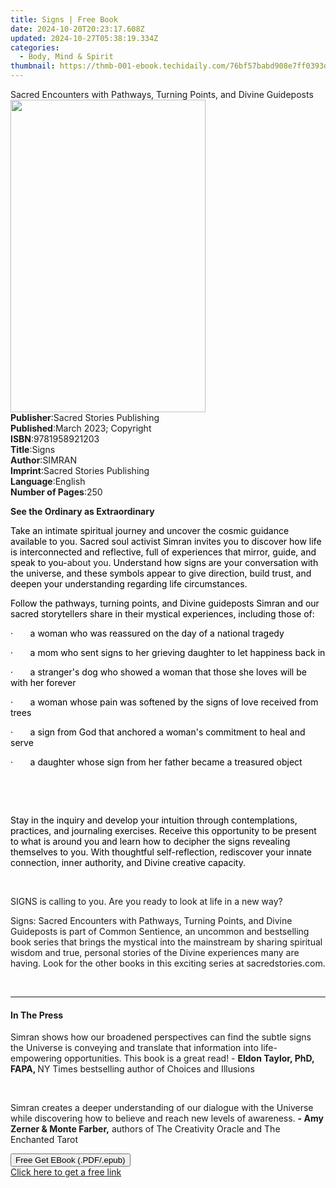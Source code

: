 ```yaml
---
title: Signs | Free Book
date: 2024-10-20T20:23:17.608Z
updated: 2024-10-27T05:38:19.334Z
categories:
  - Body, Mind & Spirit
thumbnail: https://thmb-001-ebook.techidaily.com/76bf57babd908e7ff0393d355e32645f8fc377d80f4a91d194a2b5ac12f2a15c.jpg
---
```

<main id="book-container">
  <div class="flex flex-col">
    <div class="book-brief flex-1 py-6 px-4 sm:p-6 md:py-10 md:px-8">
      <!-- brief-->
      <div class="book-brief-main">
        Sacred Encounters with Pathways, Turning Points, and Divine Guideposts
      </div>
    </div>
    <div
      class="book-meta-info flex-1 grid gap-4 col-start-1 col-end-3 row-start-1 sm:mb-6 sm:grid-cols-4 lg:gap-6 lg:col-start-2 lg:row-end-6 lg:row-span-6 lg:mb-0"
    >
      <div
        class="book-meta-info-left place-content-center mt-4 p-4 text-sm leading-6 col-start-2 col-span-2 dark:text-slate-400"
      >
        <img
          class="w-full h-500 object-cover rounded-lg sm:h-255 sm:col-span-2 lg:col-span-full"
          src="https://img-001-ebook.techidaily.com/73525092770029a0a389b1ff80ef8b0c902c178b33ef042a8719107a04b4f253.jpg"
          alt=""
          width="312"
          height="500"
        />
      </div>
      <div
        class="book-meta-info-right mt-2 col-start-1 row-start-2 col-span-3 self-center"
      >
        <!-- meta data  -->
        <div class="flex flex-col px-4 md:px-8">
          <div class="flex-1">
            <strong>Publisher</strong>:<span class="px-2"
              >Sacred Stories Publishing</span
            >
          </div>
          <div class="flex-1">
            <strong>Published</strong>:<span class="px-2"
              >March 2023; Copyright</span
            >
          </div>
          <div class="flex-1">
            <strong>ISBN</strong>:<span class="px-2">9781958921203</span>
          </div>
          <div class="flex-1">
            <strong>Title</strong>:<span class="px-2">Signs</span>
          </div>
          <div class="flex-1">
            <strong>Author</strong>:<span class="px-2">SIMRAN</span>
          </div>
          <div class="flex-1">
            <strong>Imprint</strong>:<span class="px-2"
              >Sacred Stories Publishing</span
            >
          </div>
          <div class="flex-1">
            <strong>Language</strong>:<span class="px-2">English</span>
          </div>
          <div class="flex-1">
            <strong>Number of Pages</strong>:<span class="px-2">250</span>
          </div>
        </div>
      </div>
    </div>
    <div class="book-description flex-1 py-6 px-4 sm:p-6 md:py-10 md:px-8">
      <div class="book-description-main">
        <div accordion-content="" id="description">
          <p class="ql-align-center">
            <strong>See the Ordinary as Extraordinary</strong>
          </p>
          <p>
            <span style="color: rgb(0, 0, 0)"
              >Take an intimate spiritual journey and uncover the cosmic
              guidance available to you. Sacred soul activist Simran invites you
              to discover how life is interconnected and reflective, full of
              experiences that mirror, guide, and speak to you-</span
            >about you<span style="color: rgb(0, 0, 0)"
              >. Understand how signs are your conversation with the universe,
              and these symbols appear to give direction, build trust, and
              deepen your understanding regarding life circumstances.</span
            >
          </p>
          <p>
            <span style="color: rgb(0, 0, 0)"
              >Follow the pathways, turning points, and Divine guideposts Simran
              and our sacred storytellers share in their mystical experiences,
              including those of:</span
            >
          </p>
          <p>
            <span style="color: rgb(0, 0, 0)"
              >·&nbsp;&nbsp;&nbsp;&nbsp;&nbsp;&nbsp;&nbsp;a woman who was
              reassured on the day of a national tragedy</span
            >
          </p>
          <p>
            <span style="color: rgb(0, 0, 0)"
              >·&nbsp;&nbsp;&nbsp;&nbsp;&nbsp;&nbsp;&nbsp;a mom who sent signs
              to her grieving daughter to let happiness back in</span
            >
          </p>
          <p>
            <span style="color: rgb(0, 0, 0)"
              >·&nbsp;&nbsp;&nbsp;&nbsp;&nbsp;&nbsp;&nbsp;a stranger's dog who
              showed a woman that those she loves will be with her forever</span
            >
          </p>
          <p>
            <span style="color: rgb(0, 0, 0)"
              >·&nbsp;&nbsp;&nbsp;&nbsp;&nbsp;&nbsp;&nbsp;a woman whose pain was
              softened by the signs of love received from trees</span
            >
          </p>
          <p>
            <span style="color: rgb(0, 0, 0)"
              >·&nbsp;&nbsp;&nbsp;&nbsp;&nbsp;&nbsp;&nbsp;a sign from God that
              anchored a woman's commitment to heal and serve</span
            >
          </p>
          <p>
            <span style="color: rgb(0, 0, 0)"
              >·&nbsp;&nbsp;&nbsp;&nbsp;&nbsp;&nbsp;&nbsp;a daughter whose sign
              from her father became a treasured object</span
            >
          </p>
          <p><span style="color: rgb(0, 0, 0)">&nbsp;</span></p>
          <p><br /></p>
          <p>
            <span style="color: rgb(0, 0, 0)"
              >Stay in the inquiry and develop your intuition through
              contemplations, practices, and journaling exercises. Receive this
              opportunity to be present to what is around you and learn how to
              decipher the signs revealing themselves to you. With thoughtful
              self-reflection, rediscover your innate connection, inner
              authority, and Divine creative capacity.
            </span>
          </p>
          <p>&nbsp;</p>
          <p>
            SIGNS is calling to you. Are you ready to look at life in a new way?
          </p>
          <p>
            <span></span>Signs: Sacred Encounters with Pathways, Turning Points,
            and Divine Guideposts is part of Common Sentience, an uncommon and
            bestselling book series that brings the mystical into the mainstream
            by sharing spiritual wisdom and true, personal stories of the Divine
            experiences many are having. Look for the other books in this
            exciting series at sacredstories.com.
          </p>
          <p><br /></p>
        </div>
        <div class="accordion-fader"></div>
      </div>
    </div>
    <div class="book-excerpts flex-1 py-6 px-4 sm:p-6 md:py-10 md:px-8">
      <!-- excerpts-->
      <div class="book-excerpts-main">
        <hr />
        <h4 class="placeholder placeholder-heading">
          <span>In The Press</span>
        </h4>
        <p></p>
        <p>
          Simran shows how our broadened perspectives can find the subtle signs
          the Universe is conveying and translate that information into
          life-empowering opportunities. This book is a great read! -
          <strong>Eldon Taylor, PhD, FAPA, </strong>NY Times bestselling author
          of Choices and Illusions
        </p>
        <p>&nbsp;</p>
        <p>
          Simran creates a deeper understanding of our dialogue with the
          Universe while discovering how to believe and reach new levels of
          awareness. <strong>- Amy Zerner &amp; Monte Farber,</strong> authors
          of The Creativity Oracle and The Enchanted Tarot
        </p>
        <p></p>
      </div>
    </div>
    <div
      class="book-about-author flex-1 py-6 px-4 sm:p-6 md:py-10 md:px-8"
    ></div>
    <div class="book-free-get flex-1 py-6 px-4 sm:p-6 md:py-10 md:px-8">
      <button
        id="btn-free-get"
        class="bg-blue-500 hover:bg-blue-700 text-white font-bold py-2 px-4 rounded"
      >
        Free Get EBook (.PDF/.epub)
      </button>
      <div id="countdown-display" class="px-2 text-lg mt-2"></div>
      <a
        id="free-link"
        class="hidden bg-blue-500 hover:bg-blue-700 text-white font-bold py-2 px-4 rounded"
        href="https://www.ebooks.com/en-us/book/210765164/signs/simran/"
        target="_blank"
        >Click here to get a free link</a
      >
    </div>
    <script>
      let countdownTime = 0;
      let countdownInterval = null;
      document
        .getElementById('btn-free-get')
        .addEventListener('click', startCountdown);
      function startCountdown() {
        countdownTime = new Date().getTime() + 60000 * 3;
        countdownInterval = setInterval(updateCountdown, 1000);
        document.getElementById('btn-free-get').disabled = true;
        document
          .getElementById('btn-free-get')
          .classList.add('bg-gray-500', 'cursor-not-allowed');
      }
      function updateCountdown() {
        let currentTime = new Date().getTime();
        let timeLeft = countdownTime - currentTime;
        let secondsLeft = Math.floor(timeLeft / 1000);
        document.getElementById('countdown-display').innerHTML =
          `Remaining time: ${secondsLeft} seconds.`;
        if (secondsLeft <= 0) {
          clearInterval(countdownInterval);
          document.getElementById('btn-free-get').classList.add('hidden');
          document.getElementById('free-link').classList.remove('hidden');
          document.getElementById('countdown-display').innerHTML = '';
        }
      }
    </script>
  </div>
</main>

<ins class="adsbygoogle"
      style="display:block"
      data-ad-client="ca-pub-7571918770474297"
      data-ad-slot="8358498916"
      data-ad-format="auto"
      data-full-width-responsive="true"></ins>
    